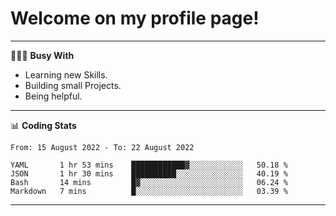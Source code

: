 # Welcome on my profile page!
<!-- print(("dralla"[::-1]+"s").capitalize()) -->

---
👨🏻‍💻 **Busy With**
* Learning new Skills.
* Building small Projects.
* Being helpful.

---
📊 **Coding Stats**
<!--START_SECTION:waka-->

```text
From: 15 August 2022 - To: 22 August 2022

YAML       1 hr 53 mins    ████████████▓░░░░░░░░░░░░   50.18 %
JSON       1 hr 30 mins    ██████████░░░░░░░░░░░░░░░   40.19 %
Bash       14 mins         █▓░░░░░░░░░░░░░░░░░░░░░░░   06.24 %
Markdown   7 mins          █░░░░░░░░░░░░░░░░░░░░░░░░   03.39 %
```

<!--END_SECTION:waka-->
---
